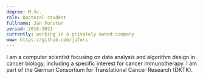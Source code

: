 ```yaml
---
degree: M.Sc.
role: Doctoral student
fullname: Jan Forster
period: 2016-2021
currently: working in a privately owned company
www: https://github.com/jafors
---
```


I am a computer scientist focusing on data analysis and algorithm design in cancer biology, including a specific interest for cancer immunotherapy.
I am part of the German Consortium for Translational Cancer Research (DKTK).
